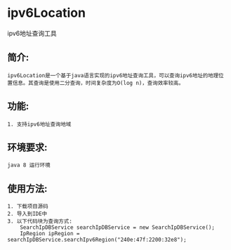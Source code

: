 # ipv6Location
ipv6地址查询工具
## 简介:
    ipv6Location是一个基于java语言实现的ipv6地址查询工具，可以查询ipv6地址的地理位置信息。其查询是使用二分查询，时间复杂度为O(log n)，查询效率较高。
## 功能:
    1. 支持ipv6地址查询地域
## 环境要求:
    java 8 运行环境
## 使用方法:
    1. 下载项目源码
    2. 导入到IDE中
    3. 以下代码块为查询方式:
        SearchIpDBService searchIpDBService = new SearchIpDBService();
        IpRegion ipRegion = searchIpDBService.searchIpv6Region("240e:47f:2200:32e8");
